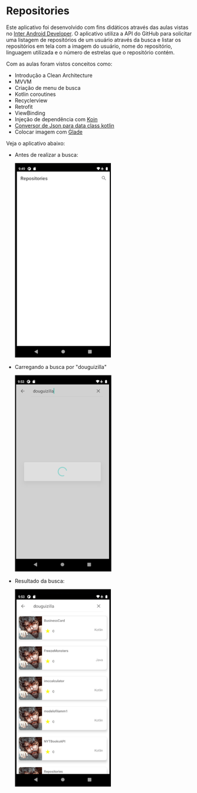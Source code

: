 # Repositories

Este aplicativo foi desenvolvido com fins didáticos através das aulas vistas no [Inter Android Developer](https://web.digitalinnovation.one/track/inter-android-developer?tab=path). O aplicativo utiliza a API do GitHub para solicitar uma listagem de repositórios de um usuário através da busca e listar os repositórios em tela com a imagem do usuário, nome do repositório, linguagem utilizada e o número de estrelas que o repositório contém.

Com as aulas foram vistos conceitos como:

- Introdução a Clean Architecture
- MVVM
- Criação de menu de busca
- Kotlin coroutines
- Recyclerview
- Retrofit
- ViewBinding
- Injeção de dependência com [Koin](https://medium.com/collabcode/inje%C3%A7%C3%A3o-de-depend%C3%AAncia-no-kotlin-com-koin-4d093f80cb63)
- [Conversor de Json para data class kotlin](https://app.quicktype.io/)
- Colocar imagem com [Glade](https://github.com/bumptech/glide)

Veja o aplicativo abaixo:

- Antes de realizar a busca:

  ![antesdabusca](https://github.com/douguizilla/Repositories/blob/master/screenshots/antesDaBusca.png)

- Carregando a busca por "douguizilla"

  ![carregando](https://github.com/douguizilla/Repositories/blob/master/screenshots/carregandoBusca.png)

- Resultado da busca:

  ![resultado](https://github.com/douguizilla/Repositories/blob/master/screenshots/resultadoBusca.png)
